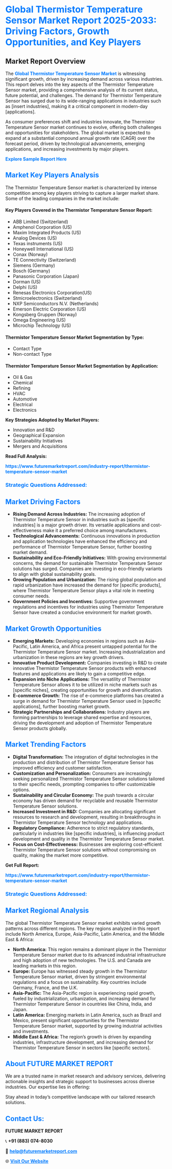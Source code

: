 <h1 style="color: #007BFF;">Global Thermistor Temperature Sensor Market Report 2025-2033: Driving Factors, Growth Opportunities, and Key Players</h1>

<section id="overview">
<h2>Market Report Overview</h2>
<p>The <a href="https://www.futuremarketreport.com/industry-report/thermistor-temperature-sensor-market" style="color: #007BFF; text-decoration: none;"><strong>Global Thermistor Temperature Sensor Market</strong></a> is witnessing significant growth, driven by increasing demand across various industries. This report delves into the key aspects of the Thermistor Temperature Sensor market, providing a comprehensive analysis of its current status, future potential, and challenges. The demand for Thermistor Temperature Sensor has surged due to its wide-ranging applications in industries such as [insert industries], making it a critical component in modern-day [applications].</p>
<p>As consumer preferences shift and industries innovate, the Thermistor Temperature Sensor market continues to evolve, offering both challenges and opportunities for stakeholders. The global market is expected to expand at a substantial compound annual growth rate (CAGR) over the forecast period, driven by technological advancements, emerging applications, and increasing investments by major players.</p>
</section>

<section id="overview">
<p><a href="https://www.futuremarketreport.com/request-sample/reportId=81691" style="color: #007BFF; text-decoration: none;"><strong>Explore Sample Report Here</strong></a></p>
</section>

<section id="key-players">
<h2 style="color: #007BFF;">Market Key Players Analysis</h2>
<p>The Thermistor Temperature Sensor market is characterized by intense competition among key players striving to capture a larger market share. Some of the leading companies in the market include:</p>
<h4>Key Players Covered in the Thermistor Temperature Sensor Report:</h4>
<ul><li>ABB Limited (Switzerland)</li><li>Amphenol Corporation (US)</li><li>Maxim Integrated Products (US)</li><li>Analog Devices (US)</li><li>Texas instruments (US)</li><li>Honeywell International (US)</li><li>Conax (Norway)</li><li>TE Connectivity (Switzerland)</li><li>Siemens (Germany)</li><li>Bosch (Germany)</li><li>Panasonic Corporation (Japan)</li><li>Dorman (US)</li><li>Delphi (US)</li><li>Renesas Electronics Corporation(US)</li><li>Stmicroelectronics (Switzerland)</li><li>NXP Semiconductors N.V. (Netherlands)</li><li>Emerson Electric Corporation (US)</li><li>Kongsberg Gruppen (Norway)</li><li>Omega Engineering (US)</li><li>Microchip Technology (US)</li></ul>
<h4>Thermistor Temperature Sensor Market Segmentation by Type:</h4>
<ul><li>Contact Type</li><li>Non-contact Type</li></ul>

<h4>Thermistor Temperature Sensor Market Segmentation by Application:</h4>
<ul><li>Oil &amp; Gas</li><li>Chemical</li><li>Refining</li><li>HVAC</li><li>Automotive</li><li>Electrical</li><li>Electronics</li></ul>
<p><strong>Key Strategies Adopted by Market Players:</strong></p>
<ul>
<li>Innovation and R&D</li>
<li>Geographical Expansion</li>
<li>Sustainability Initiatives</li>
<li>Mergers and Acquisitions</li>
</ul>
</section>

<section>
<p><strong>Read Full Analysis: </strong></p><a href="https://www.futuremarketreport.com/industry-report/thermistor-temperature-sensor-market" style="color: #007BFF; text-decoration: none;"><strong>https://www.futuremarketreport.com/industry-report/thermistor-temperature-sensor-market</strong></a>
<h3 style="color: #007BFF;">Strategic Questions Addressed:</h3>
</section>

<section id="driving-factors">
<h2 style="color: #007BFF;">Market Driving Factors</h2>
<ul>
<li><strong>Rising Demand Across Industries:</strong> The increasing adoption of Thermistor Temperature Sensor in industries such as [specific industries] is a major growth driver. Its versatile applications and cost-effectiveness make it a preferred choice among manufacturers.</li>
<li><strong>Technological Advancements:</strong> Continuous innovations in production and application technologies have enhanced the efficiency and performance of Thermistor Temperature Sensor, further boosting market demand.</li>
<li><strong>Sustainability and Eco-Friendly Initiatives:</strong> With growing environmental concerns, the demand for sustainable Thermistor Temperature Sensor solutions has surged. Companies are investing in eco-friendly variants to align with global sustainability goals.</li>
<li><strong>Growing Population and Urbanization:</strong> The rising global population and rapid urbanization have increased the demand for [specific products], where Thermistor Temperature Sensor plays a vital role in meeting consumer needs.</li>
<li><strong>Government Policies and Incentives:</strong> Supportive government regulations and incentives for industries using Thermistor Temperature Sensor have created a conducive environment for market growth.</li>
</ul>
</section>

<section id="growth-opportunities">
<h2 style="color: #007BFF;">Market Growth Opportunities</h2>
<ul>
<li><strong>Emerging Markets:</strong> Developing economies in regions such as Asia-Pacific, Latin America, and Africa present untapped potential for the Thermistor Temperature Sensor market. Increasing industrialization and urbanization in these regions are key growth drivers.</li>
<li><strong>Innovative Product Development:</strong> Companies investing in R&D to create innovative Thermistor Temperature Sensor products with enhanced features and applications are likely to gain a competitive edge.</li>
<li><strong>Expansion into Niche Applications:</strong> The versatility of Thermistor Temperature Sensor allows it to be utilized in niche markets such as [specific niches], creating opportunities for growth and diversification.</li>
<li><strong>E-commerce Growth:</strong> The rise of e-commerce platforms has created a surge in demand for Thermistor Temperature Sensor used in [specific applications], further boosting market growth.</li>
<li><strong>Strategic Partnerships and Collaborations:</strong> Industry players are forming partnerships to leverage shared expertise and resources, driving the development and adoption of Thermistor Temperature Sensor products globally.</li>
</ul>
</section>

<section id="trending-factors">
<h2 style="color: #007BFF;">Market Trending Factors</h2>
<ul>
<li><strong>Digital Transformation:</strong> The integration of digital technologies in the production and distribution of Thermistor Temperature Sensor has improved efficiency and customer satisfaction.</li>
<li><strong>Customization and Personalization:</strong> Consumers are increasingly seeking personalized Thermistor Temperature Sensor solutions tailored to their specific needs, prompting companies to offer customizable options.</li>
<li><strong>Sustainability and Circular Economy:</strong> The push towards a circular economy has driven demand for recyclable and reusable Thermistor Temperature Sensor solutions.</li>
<li><strong>Increased Investment in R&D:</strong> Companies are allocating significant resources to research and development, resulting in breakthroughs in Thermistor Temperature Sensor technology and applications.</li>
<li><strong>Regulatory Compliance:</strong> Adherence to strict regulatory standards, particularly in industries like [specific industries], is influencing product development and quality in the Thermistor Temperature Sensor market.</li>
<li><strong>Focus on Cost-Effectiveness:</strong> Businesses are exploring cost-efficient Thermistor Temperature Sensor solutions without compromising on quality, making the market more competitive.</li>
</ul>
</section>

<section>
<p><strong>Get Full Report: </strong></p><a href="https://www.futuremarketreport.com/industry-report/thermistor-temperature-sensor-market" style="color: #007BFF; text-decoration: none;"><strong>https://www.futuremarketreport.com/industry-report/thermistor-temperature-sensor-market</strong></a>
<h3 style="color: #007BFF;">Strategic Questions Addressed:</h3>
</section>


<section id="regional-analysis">
<h2 style="color: #007BFF;">Market Regional Analysis</h2>
<p>The global Thermistor Temperature Sensor market exhibits varied growth patterns across different regions. The key regions analyzed in this report include North America, Europe, Asia-Pacific, Latin America, and the Middle East & Africa:</p>
<ul>
<li><strong>North America:</strong> This region remains a dominant player in the Thermistor Temperature Sensor market due to its advanced industrial infrastructure and high adoption of new technologies. The U.S. and Canada are leading markets in this region.</li>
<li><strong>Europe:</strong> Europe has witnessed steady growth in the Thermistor Temperature Sensor market, driven by stringent environmental regulations and a focus on sustainability. Key countries include Germany, France, and the U.K.</li>
<li><strong>Asia-Pacific:</strong> The Asia-Pacific region is experiencing rapid growth, fueled by industrialization, urbanization, and increasing demand for Thermistor Temperature Sensor in countries like China, India, and Japan.</li>
<li><strong>Latin America:</strong> Emerging markets in Latin America, such as Brazil and Mexico, present significant opportunities for the Thermistor Temperature Sensor market, supported by growing industrial activities and investments.</li>
<li><strong>Middle East & Africa:</strong> The region’s growth is driven by expanding industries, infrastructure development, and increasing demand for Thermistor Temperature Sensor in sectors like [specific sectors].</li>
</ul>
</section>

<footer>
<h2 style="color: #007BFF;">About FUTURE MARKET REPORT</h2>
<p>We are a trusted name in market research and advisory services, delivering actionable insights and strategic support to businesses across diverse industries. Our expertise lies in offering:</p>

<p>Stay ahead in today’s competitive landscape with our tailored research solutions.</p>

<h2 style="color: #007BFF;">Contact Us:</h2>
<p><strong>FUTURE MARKET REPORT</strong></p>
<p>📞 <strong>+91 (883) 074-8030</strong></p>
<p>📧 <strong><a href="mailto:help@futuremarketreport.com" style="color: #007BFF;">help@futuremarketreport.com</a></strong></p>
<p>🌐 <strong><a href="https://www.futuremarketreport.com/" style="color: #007BFF;">Visit Our Website</a></strong></p>
</footer>